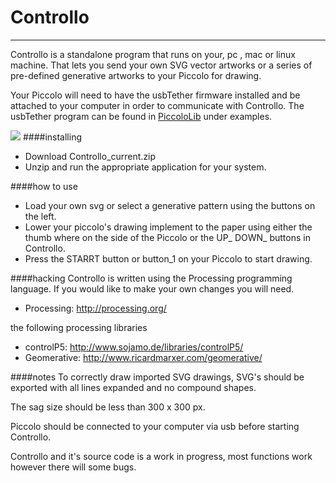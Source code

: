 # Controllo
----------------
Controllo is a standalone program that runs on your, pc , mac or linux machine. That lets you send your own SVG vector artworks or a series of pre-defined generative artworks to your Piccolo for drawing.


Your Piccolo will need to have the usbTether firmware installed and be attached to your computer in order to communicate with Controllo. The usbTether program can be found in [PiccoloLib](https://github.com/DiatomStudio/Piccolo/tree/master/PiccoloLib) under examples.
 
![](http://farm4.staticflickr.com/3682/11873676554_9e2fb8b5b3_o_d.png)
####installing
- Download Controllo_current.zip
- Unzip and run the appropriate application for your system.

####how to use
- Load your own svg or select a generative pattern using the buttons on the left. 
- Lower your piccolo's drawing implement to the paper using either the thumb where on the side of the Piccolo or the UP_ DOWN_ buttons in Controllo.
- Press the STARRT button or button_1 on your Piccolo to start drawing. 


####hacking
Controllo is written using the Processing programming language. If you would like to make your own changes you will need.

- Processing: <http://processing.org/>

the following processing libraries

- controlP5: <http://www.sojamo.de/libraries/controlP5/>
- Geomerative: <http://www.ricardmarxer.com/geomerative/>

####notes
To correctly draw imported SVG drawings, SVG's should be exported with all lines expanded and no compound shapes. 

The sag size should be less than 300 x 300 px. 

Piccolo should be connected to your computer via usb before starting Controllo. 

Controllo and it's source code is a work in progress, most functions work however there will some bugs.  